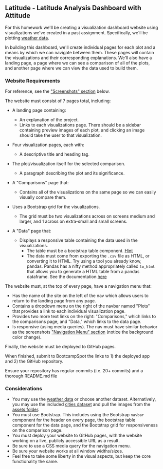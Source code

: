 ## Latitude - Latitude Analysis Dashboard with Attitude

For this homework we'll be creating a visualization dashboard website using visualizations we've created in a past assignment. Specifically, we'll be plotting [weather data]().

In building this dashboard, we'll create individual pages for each plot and a means by which we can navigate between them. These pages will contain the visualizations and their corresponding explanations. We'll also have a landing page, a page where we can see a comparison of all of the plots, and another page where we can view the data used to build them.

### Website Requirements

For reference, see the ["Screenshots" section](#screenshots) below.

The website must consist of 7 pages total, including:

- A landing page containing:

  - An explanation of the project.
  - Links to each visualizations page. There should be a sidebar containing preview images of each plot, and clicking an image should take the user to that visualization.
  
- Four visualization pages, each with:

  - A descriptive title and heading tag.
- The plot/visualization itself for the selected comparison.
  - A paragraph describing the plot and its significance.

- A "Comparisons" page that:

  - Contains all of the visualizations on the same page so we can easily visually compare them.
- Uses a Bootstrap grid for the visualizations.
    - The grid must be two visualizations across on screens medium and larger, and 1 across on extra-small and small screens.

- A "Data" page that:

  - Displays a responsive table containing the data used in the visualizations.
    - The table must be a bootstrap table component. [Hint](https://getbootstrap.com/docs/4.3/content/tables/#responsive-tables)
    - The data must come from exporting the `.csv` file as HTML, or converting it to HTML. Try using a tool you already know, pandas. Pandas has a nifty method appropriately called `to_html` that allows you to generate a HTML table from a pandas dataframe. See the documentation [here](https://pandas.pydata.org/pandas-docs/version/0.17.0/generated/pandas.DataFrame.to_html.html)

The website must, at the top of every page, have a navigation menu that:

- Has the name of the site on the left of the nav which allows users to return to the landing page from any page.
- Contains a dropdown menu on the right of the navbar named "Plots" that provides a link to each individual visualization page.
- Provides two more text links on the right: "Comparisons," which links to the comparisons page, and "Data," which links to the data page.
- Is responsive (using media queries). The nav must have similar behavior as the screenshots ["Navigation Menu" section](#navigation-menu) (notice the background color change).

Finally, the website must be deployed to GitHub pages.

When finished, submit to BootcampSpot the links to 1) the deployed app and 2) the GitHub repository.

Ensure your repository has regular commits (i.e. 20+ commits) and a thorough README.md file

### Considerations

- You may use the [weather data]() or choose another dataset. Alternatively, you may use the included [cities dataset]() and pull the images from the [assets folder]().
- You must use Bootstrap. This includes using the Bootstrap `navbar` component for the header on every page, the bootstrap table component for the data page, and the Bootstrap grid for responsiveness on the comparison page.
- You must deploy your website to GitHub pages, with the website working on a live, publicly accessible URL as a result.
- Be sure to use a CSS media query for the navigation menu.
- Be sure your website works at all window widths/sizes.
- Feel free to take some liberty in the visual aspects, but keep the core functionality the same.

